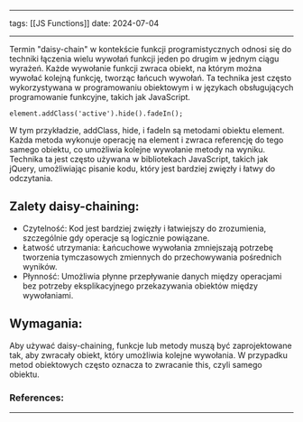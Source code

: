 
--- 
tags: [[JS Functions]]
date: 2024-07-04

---
Termin "daisy-chain" w kontekście funkcji programistycznych odnosi się do techniki łączenia wielu wywołań funkcji jeden po drugim w jednym ciągu wyrażeń. Każde wywołanie funkcji zwraca obiekt, na którym można wywołać kolejną funkcję, tworząc łańcuch wywołań. Ta technika jest często wykorzystywana w programowaniu obiektowym i w językach obsługujących programowanie funkcyjne, takich jak JavaScript.

`element.addClass('active').hide().fadeIn();`

W tym przykładzie, addClass, hide, i fadeIn są metodami obiektu element. Każda metoda wykonuje operację na element i zwraca referencję do tego samego obiektu, co umożliwia kolejne wywołanie metody na wyniku. Technika ta jest często używana w bibliotekach JavaScript, takich jak jQuery, umożliwiając pisanie kodu, który jest bardziej zwięzły i łatwy do odczytania.

## Zalety daisy-chaining:

- Czytelność: Kod jest bardziej zwięzły i łatwiejszy do zrozumienia, szczególnie gdy operacje są logicznie powiązane.
- Łatwość utrzymania: Łańcuchowe wywołania zmniejszają potrzebę tworzenia tymczasowych zmiennych do przechowywania pośrednich wyników.
- Płynność: Umożliwia płynne przepływanie danych między operacjami bez potrzeby eksplikacyjnego przekazywania obiektów między wywołaniami.

## Wymagania:

Aby używać daisy-chaining, funkcje lub metody muszą być zaprojektowane tak, aby zwracały obiekt, który umożliwia kolejne wywołania. W przypadku metod obiektowych często oznacza to zwracanie this, czyli samego obiektu.


### References:


---



